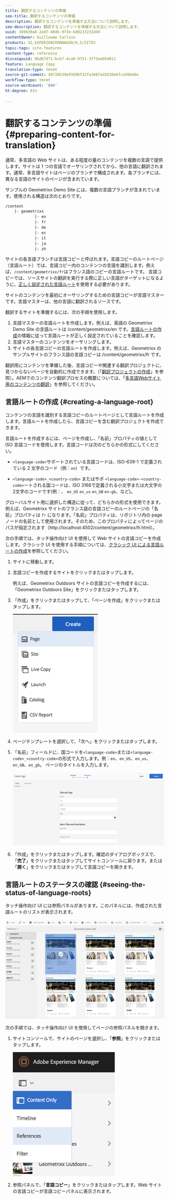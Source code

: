 ```yaml
---
title: 翻訳するコンテンツの準備
seo-title: 翻訳するコンテンツの準備
description: 翻訳するコンテンツを準備する方法について説明します。
seo-description: 翻訳するコンテンツを準備する方法について説明します。
uuid: 369630a8-2ed7-48db-973e-bd8213231d49
contentOwner: Guillaume Carlino
products: SG_EXPERIENCEMANAGER/6.5/SITES
topic-tags: site-features
content-type: reference
discoiquuid: 8bd67d71-bcb7-4ca0-9751-3ff3ee054011
feature: Language Copy
translation-type: tm+mt
source-git-commit: 48726639e93696f32fa368fad2630e6fca50640e
workflow-type: tm+mt
source-wordcount: '694'
ht-degree: 81%

---
```



# 翻訳するコンテンツの準備{#preparing-content-for-translation}

通常、多言語の Web サイトは、ある程度の量のコンテンツを複数の言語で提供します。サイトは 1 つの言語でオーサリングされてから、他の言語に翻訳されます。通常、多言語サイトはページのブランチで構成されます。各ブランチには、異なる言語のサイトのページが含まれています。

サンプルの Geometrixx Demo Site には、複数の言語ブランチが含まれています。使用される構造は次のとおりです。

```xml
/content
    |- geometrixx
             |- en
             |- fr
             |- de
             |- es
             |- it
             |- ja
             |- zh
```

サイトの各言語ブランチは言語コピーと呼ばれます。言語コピーのルートページ（言語ルート）では、言語コピー内のコンテンツの言語を識別します。例えば、`/content/geometrixx/fr`はフランス語のコピーの言語ルートです。 言語コピーでは、ソースサイトの翻訳を実行する際に正しい言語がターゲットになるように、[正しく設定された言語ルート](/help/sites-administering/tc-prep.md#creating-a-language-root)を使用する必要があります。

サイトのコンテンツを最初にオーサリングするための言語コピーが言語マスターです。言語マスターは、他の言語に翻訳されるソースです。

翻訳するサイトを準備するには、次の手順を使用します。

1. 言語マスターの言語ルートを作成します。例えば、英語の Geometrixx Demo Site の言語ルートは /content/geometrixx/en です。[言語ルートの作成](/help/sites-administering/tc-prep.md#creating-a-language-root)の情報に従って言語ルートが正しく設定されていることを確認します。
1. 言語マスターのコンテンツをオーサリングします。
1. サイトの各言語コピーの言語ルートを作成します。例えば、Geometrixx のサンプルサイトのフランス語の言語コピーは /content/geometrixx/fr です。

翻訳用にコンテンツを準備した後、言語コピーや関連する翻訳プロジェクトに、見つからないページを自動的に作成できます。（「[翻訳プロジェクトの作成](/help/sites-administering/tc-manage.md)」を参照）。AEMでのコンテンツ翻訳プロセスの概要については、「[多言語Webサイト用のコンテンツの翻訳](/help/sites-administering/translation.md)」を参照してください。

## 言語ルートの作成 {#creating-a-language-root}

コンテンツの言語を識別する言語コピーのルートページとして言語ルートを作成します。言語ルートを作成したら、言語コピーを含む翻訳プロジェクトを作成できます。

言語ルートを作成するには、ページを作成し、「名前」プロパティの値として ISO 言語コードを使用します。言語コードは次のどちらかの形式にしてください。

* `<language-code>`サポートされている言語コードは、ISO-639-1 で定義されている 2 文字のコード（例：`en`）です。

* `<language-code>_<country-code>` またはサポ `<language-code>-<country-code>`ートされる国コードは、ISO 3166で定義される小文字または大文字の2文字のコードです(例：、 `en_US` `en_us` `en_GB` `en-gb`、など)。

グローバルサイト用に選択した構造に従って、どちらかの形式を使用できます。例えば、Geometrixx サイトのフランス語の言語コピーのルートページの「名前」プロパティは `fr` になります。「名前」プロパティは、リポジトリ内の page ノードの名前として使用されます。そのため、このプロパティによってページのパスが指定されます（http://localhost:4502/content/geometrixx/fr.html）。

次の手順では、タッチ操作向け UI を使用して Web サイトの言語コピーを作成します。クラシック UI を使用する手順については、[クラシック UI による言語ルートの作成](/help/sites-administering/tc-lroot-classic.md)を参照してください。

1. サイトに移動します。
1. 言語コピーを作成するサイトをクリックまたはタップします。

   例えば、Geometrixx Outdoors サイトの言語コピーを作成するには、「Geometrixx Outdoors Site」をクリックまたはタップします。

1. 「作成」をクリックまたはタップして、「ページを作成」をクリックまたはタップします。

   ![chlimage_1-21](assets/chlimage_1-21a.png)

1. ページテンプレートを選択して、「次へ」をクリックまたはタップします。
1. 「名前」フィールドに、国コードを`<language-code>`または`<language-code>_<country-code>`の形式で入力します。例：`en`、`en_US`、`en_us`、`en_GB`、`en_gb`。 ページのタイトルを入力します。

   ![chlimage_1-22](assets/chlimage_1-22a.png)

1. 「作成」をクリックまたはタップします。確認のダイアログボックスで、「**完了**」をクリックまたはタップしてサイトコンソールに戻ります。または「**開く**」をクリックまたはタップして言語コピーを開きます。

## 言語ルートのステータスの確認  {#seeing-the-status-of-language-roots}

タッチ操作向け UI には参照パネルがあります。このパネルには、作成された言語ルートのリストが表示されます。

![chlimage_1-23](assets/chlimage_1-23a.png)

次の手順では、タッチ操作向け UI を使用してページの参照パネルを開きます。

1. サイトコンソールで、サイトのページを選択し、「**参照**」をクリックまたはタップします。

   ![chlimage_1-24](assets/chlimage_1-24a.png)

1. 参照パネルで、「**言語コピー**」をクリックまたはタップします。Web サイトの言語コピーが言語コピーパネルに表示されます。

